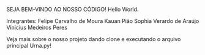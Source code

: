 SEJA BEM-VINDO AO NOSSO CÓDIGO!
Hello World.

Integrantes:
Felipe Carvalho de Moura
Kauan Pião
Sophia Verardo de Araújo
Vinicius Medeiros Peres

Veja mais sobre o nosso projeto dando clone e executando o arquivo principal Urna.py!
